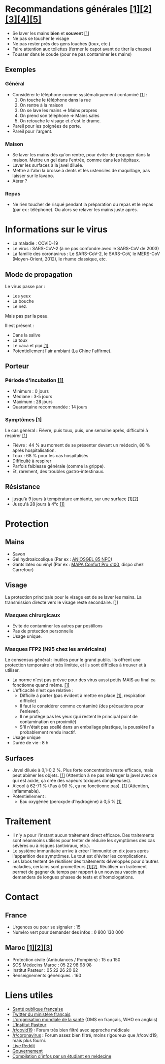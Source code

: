 # Recommandations générales [[1]](https://www.ameli.fr/assure/sante/themes/gestes-barrieres/les-4-gestes-barrieres-adopter-pour-limiter-la-transmission-des-virus-de-lhiver)[[2]](https://www.gouvernement.fr/info-coronavirus)[[3]](https://www.who.int/fr/emergencies/diseases/novel-coronavirus-2019/advice-for-public)[[4]](https://www.cdc.gov/handwashing/show-me-the-science-handwashing.html)[[5]](https://www.reddit.com/r/COVID19/comments/fcdcgr/good_advice_on_protecting_yourself_from/)
* Se laver les mains **bien** et **souvent** [[1]](https://twitter.com/MinSoliSante/status/1233056539583315968?s=20)
* Ne pas se toucher le visage
* Ne pas rester près des gens louches (toux, etc.)
* Faire attention aux toilettes (fermer le capot avant de tirer la chasse)
* Tousser dans le coude (pour ne pas contaminer les mains)

## Exemples
### Général
* Considérer le téléphone comme systématiquement contaminé [[1]](https://qz.com/1810508/covid-19-can-likely-live-up-to-96-hours-on-your-phone/?utm_source=reddit.com) : 
  1. On touche le téléphone dans la rue
  1. On rentre à la maison
  1. On se lave les mains => Mains propres
  1. On prend son téléphone => Mains sales
  1. On retouche le visage et c'est le drame.
* Pareil pour les poignées de porte.
* Pareil pour l'argent.
  
### Maison
* Se laver les mains dès qu'on rentre, pour éviter de propager dans la maison. Mettre un gel dans l'entrée, comme dans les hôpitaux.
* Laver les surfaces à la javel diluée. 
* Mettre à l'abri la brosse à dents et les ustensiles de maquillage, pas laisser sur le lavabo.
* Aérer ?

### Repas
* Ne rien toucher de risqué pendant la préparation du repas et le repas (par ex : téléphone). Ou alors se relaver les mains juste après.

# Informations sur le virus
* La maladie : COVID-19
* Le virus : SARS-CoV-2 (à ne pas confondre avec le SARS-CoV de 2003)
* La famille des coronavirus : Le SARS-CoV-2, le SARS-CoV, le MERS-CoV (Moyen-Orient, 2012), le rhume classique, etc.

## Mode de propagation
Le virus passe par : 
* Les yeux
* La bouche
* Le nez. 

Mais pas par la peau.

Il est présent : 
* Dans la salive
* La toux
* Le caca et pipi [[1]](https://www.livescience.com/coronavirus-covid-19-spread-through-feces.html)
* Potentiellement l'air ambiant (La Chine l'affirme).

## Porteur

### Période d'incubation [[1]](https://www.medrxiv.org/content/10.1101/2020.02.06.20020974v1)
* Minimum : 0 jours
* Médiane : 3-5 jours
* Maximum : 28 jours
* Quarantaine recommandée : 14 jours

### Symptômes [[1]](https://www.medrxiv.org/content/10.1101/2020.02.06.20020974v1)
Le cas général : Fièvre, puis toux, puis, une semaine après, difficulté à respirer [[1]](https://www.reddit.com/r/COVID19/comments/fakavo/compilation_of_information_for_health/)
* Fièvre : 44 % au moment de se présenter devant un médecin, 88 % après hospitalisation.
* Toux : 68 % pour les cas hospitalisés
* Difficulté à respirer
* Parfois faiblesse générale (comme la grippe).
* Et, rarement, des troubles gastro-intestinaux.

## Résistance
* jusqu'à 9 jours à température ambiante, sur une surface [[1]](https://www.reddit.com/r/COVID19/comments/f8bpur/persistence_of_coronaviruses_on_inanimate/)[[2]](https://qz.com/1810508/covid-19-can-likely-live-up-to-96-hours-on-your-phone/?utm_source=reddit.com)
* Jusqu'à 28 jours à 4°c [[1]](https://www.ncbi.nlm.nih.gov/pmc/articles/PMC2863430/)

# Protection

## Mains
* Savon
* Gel hydroalcoolique (Par ex : [ANIOSGEL 85 NPC](https://www.phimedical.fr/desinfection/hygiene-des-mains/gel-hydroalcoolique-aniosgel-85-npc-flacon-de-1-l-au-choix.html?search_query=aniosgel&results=5))
* Gants latex ou vinyl (Par ex : [MAPA Confort Pro x100](https://www.amazon.fr/Mapa-Gants-M%C3%A9nage-Confort-Taille/dp/B06XWVLDMG), dispo chez Carrefour)

## Visage
La protection principale pour le visage est de se laver les mains. La transmission directe vers le visage reste secondaire. [[1]](https://twitter.com/MinSoliSante/status/1233056539583315968?s=20)

### Masques chirurgicaux
* Évite de contaminer les autres par postillons
* Pas de protection personnelle
* Usage unique.

### Masques FFP2 (N95 chez les américains)
Le consensus général : inutiles pour le grand public. Ils offrent une protection temporaire et très limitée, et ils sont difficiles à trouver et à utiliser. 

* La norme n'est pas prévue pour des virus aussi petits MAIS au final ça fonctionne quand même. [[1]](https://www.reddit.com/r/COVID19/comments/f5gijm/n95_masks_are_effective_for_particles_larger_and/)
* L'efficacité n'est que relative : 
  * Difficile à porter (pas évident à mettre en place [[1]](https://www.youtube.com/watch?v=zoxpvDVo_NI), respiration difficile)
  * Il faut le considérer comme contaminé (des précautions pour l'enlever).
  * Il ne protège pas les yeux (qui restent le principal point de contamination en proximité)
  * S'il n'était pas scellé dans un emballage plastique, la poussière l'a probablement rendu inactif.
* Usage unique
* Durée de vie : 8 h

## Surfaces
* Javel diluée à 0,1-0,2 %. Plus forte concentration reste efficace, mais peut abimer les objets. [[1]](https://www.reddit.com/r/COVID19/comments/f8bpur/persistence_of_coronaviruses_on_inanimate/) (Attention à ne pas mélanger la javel avec ce qui est acide, ça crée des vapeurs toxiques dangereuses).
* Alcool à 62-71 % (Pas à 90 %, ça ne fonctionne pas). [[1]](https://www.reddit.com/r/COVID19/comments/f8bpur/persistence_of_coronaviruses_on_inanimate/) (Attention, inflammable).
* Potentiellement : 
  * Eau oxygénée (peroxyde d'hydrogène) à 0,5 % [[1]](https://www.journalofhospitalinfection.com/article/S0195-6701(20)30046-3/abstract)

# Traitement 
* Il n'y a pour l'instant aucun traitement direct efficace. Des traitements sont néanmoins utilisés pour tenter de réduire les symptômes des cas sévères ou à risques (antiviraux, etc.). 
* Le système immunitaire arrive à créer l'immunité en dix jours après l'apparition des symptômes. Le tout est d'éviter les complications. 
* Les labos tentent de réutiliser des traitements développés pour d'autres maladies, certains sont prometteurs [[1]](https://www.ncbi.nlm.nih.gov/pubmed/32074550)[[2]](https://en.yna.co.kr/view/AEN20200303010900320). Réutiliser un traitement permet de gagner du temps par rapport à un nouveau vaccin qui demandera de longues phases de tests et d'homologations.

# Contact
## France
* Urgences ou pour se signaler : 15
* Numéro vert pour demander des infos : 0 800 130 000

## Maroc [[1]](https://www.le212.info/Numeros-des-urgences-Maroc_a15916.html)[[2]](https://www.challenge.ma/ces-numeros-indispensables-en-cas-durgence-115312/)[[3]](http://www.guidedumaroc.com/service-numeros-urgences.html)
* Protection civile (Ambulances / Pompiers) : 15 ou 150 
* SOS Médecins Maroc : 05 22 98 98 98
* Institut Pasteur : 05 22 26 20 62
* Renseignements génériques : 160

# Liens utiles
* [Santé publique française](https://www.santepubliquefrance.fr/maladies-et-traumatismes/maladies-et-infections-respiratoires/infection-a-coronavirus/articles/covid-19-situation-epidemiologique-internationale)
* [Twitter du ministère français](https://twitter.com/MinSoliSante)
* [L'organisation mondiale de la santé](https://www.who.int/fr) (OMS en français, WHO en anglais)
* [L'Institut Pasteur](https://www.pasteur.fr/fr/centre-medical/fiches-maladies/coronavirus-wuhan)
* [/r/covid19](https://www.reddit.com/r/covid19) : Forum très bien filtré avec approche médicale
* [/r/coronavirus](https://www.reddit.com/r/coronavirus) : Forum assez bien filtré, moins rigoureux que /r/covid19, mais plus fourni.
* [Live Reddit](https://www.reddit.com/live/14d816ty1ylvo/)
* [Gouvernement](https://www.gouvernement.fr/)
* [Compilation d'infos par un étudiant en médecine](https://www.reddit.com/r/COVID19/comments/fakavo/compilation_of_information_for_health/)

